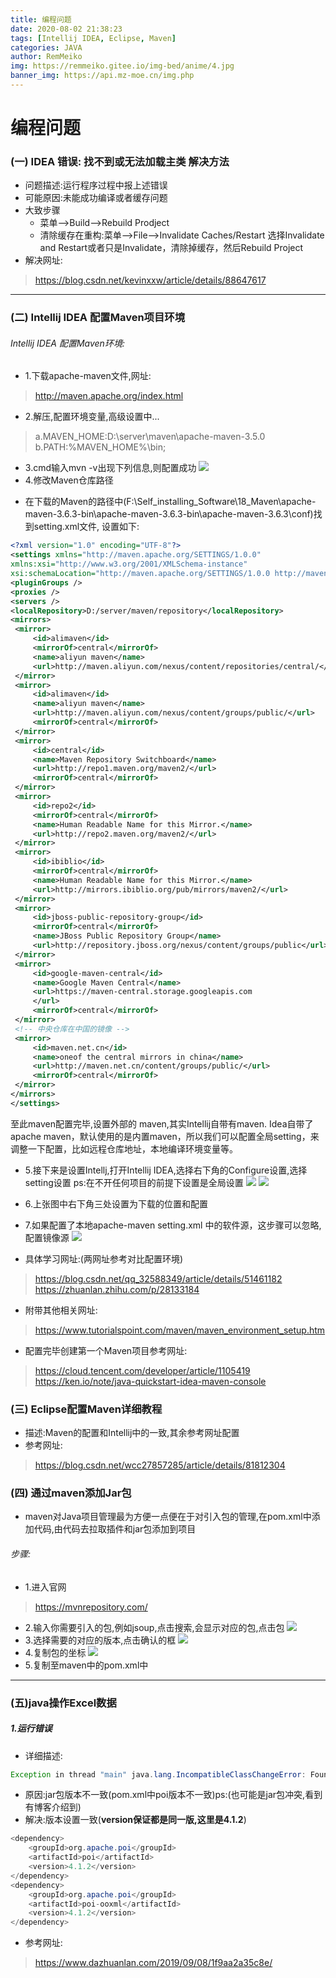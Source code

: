 ```yaml
---
title: 编程问题
date: 2020-08-02 21:38:23
tags: [Intellij IDEA, Eclipse, Maven]
categories: JAVA
author: RemMeiko
img: https://remmeiko.gitee.io/img-bed/anime/4.jpg
banner_img: https://api.mz-moe.cn/img.php
---
```



# 编程问题

### (一) IDEA 错误: 找不到或无法加载主类 解决方法
* 问题描述:运行程序过程中报上述错误
* 可能原因:未能成功编译或者缓存问题
* 大致步骤
    + 菜单-->Build-->Rebuild Prodject
    + 清除缓存在重构:菜单-->File-->Invalidate Caches/Restart 选择Invalidate and Restart或者只是Invalidate，清除掉缓存，然后Rebuild Project
* 解决网址:
> https://blog.csdn.net/kevinxxw/article/details/88647617
-----

### (二) Intellij IDEA 配置Maven项目环境
###### Intellij IDEA 配置Maven环境:
* 1.下载apache-maven文件,网址:
  
> http://maven.apache.org/index.html
  
* 2.解压,配置环境变量,高级设置中...
> a.MAVEN_HOME:D:\server\maven\apache-maven-3.5.0
b.PATH:%MAVEN_HOME%\bin;

* 3.cmd输入mvn -v出现下列信息,则配置成功
![](https://remmeiko.gitee.io/img-bed/boke-img/1-mvn.jpg)
* 4.修改Maven仓库路径
 + 在下载的Maven的路径中(F:\Self_installing_Software\18_Maven\apache-maven-3.6.3-bin\apache-maven-3.6.3-bin\apache-maven-3.6.3\conf)找到setting.xml文件,
 设置如下:
```xml
<?xml version="1.0" encoding="UTF-8"?>
<settings xmlns="http://maven.apache.org/SETTINGS/1.0.0"
xmlns:xsi="http://www.w3.org/2001/XMLSchema-instance"
xsi:schemaLocation="http://maven.apache.org/SETTINGS/1.0.0 http://maven.apache.org/xsd/settings-1.0.0.xsd">
<pluginGroups />
<proxies />
<servers />
<localRepository>D:/server/maven/repository</localRepository>
<mirrors>
 <mirror>
     <id>alimaven</id>
     <mirrorOf>central</mirrorOf>
     <name>aliyun maven</name>
     <url>http://maven.aliyun.com/nexus/content/repositories/central/</url>
 </mirror>
 <mirror>
     <id>alimaven</id>
     <name>aliyun maven</name>
     <url>http://maven.aliyun.com/nexus/content/groups/public/</url>
     <mirrorOf>central</mirrorOf>
 </mirror>
 <mirror>
     <id>central</id>
     <name>Maven Repository Switchboard</name>
     <url>http://repo1.maven.org/maven2/</url>
     <mirrorOf>central</mirrorOf>
 </mirror>
 <mirror>
     <id>repo2</id>
     <mirrorOf>central</mirrorOf>
     <name>Human Readable Name for this Mirror.</name>
     <url>http://repo2.maven.org/maven2/</url>
 </mirror>
 <mirror>
     <id>ibiblio</id>
     <mirrorOf>central</mirrorOf>
     <name>Human Readable Name for this Mirror.</name>
     <url>http://mirrors.ibiblio.org/pub/mirrors/maven2/</url>
 </mirror>
 <mirror>
     <id>jboss-public-repository-group</id>
     <mirrorOf>central</mirrorOf>
     <name>JBoss Public Repository Group</name>
     <url>http://repository.jboss.org/nexus/content/groups/public</url>
 </mirror>
 <mirror>
     <id>google-maven-central</id>
     <name>Google Maven Central</name>
     <url>https://maven-central.storage.googleapis.com
     </url>
     <mirrorOf>central</mirrorOf>
 </mirror>
 <!-- 中央仓库在中国的镜像 -->
 <mirror>
     <id>maven.net.cn</id>
     <name>oneof the central mirrors in china</name>
     <url>http://maven.net.cn/content/groups/public/</url>
     <mirrorOf>central</mirrorOf>
 </mirror>
</mirrors>
</settings>
```
至此maven配置完毕,设置外部的 maven,其实Intellij自带有maven.
Idea自带了apache maven，默认使用的是内置maven，所以我们可以配置全局setting，来调整一下配置，比如远程仓库地址，本地编译环境变量等。
* 5.接下来是设置Intellj,打开Intellij IDEA,选择右下角的Configure设置,选择setting设置
ps:在不开任何项目的前提下设置是全局设置
![](https://remmeiko.gitee.io/img-bed/boke-img/2-Maven配置.jpg)
![](https://remmeiko.gitee.io/img-bed/boke-img/4-maven配置.jpg)
* 6.上张图中右下角三处设置为下载的位置和配置
* 7.如果配置了本地apache-maven setting.xml 中的软件源，这步骤可以忽略,配置镜像源
![](https://remmeiko.gitee.io/img-bed/boke-img/4-maven配置.png)

* 具体学习网址:(两网址参考对比配置环境)
> https://blog.csdn.net/qq_32588349/article/details/51461182
> https://zhuanlan.zhihu.com/p/28133184

* 附带其他相关网址:
>https://www.tutorialspoint.com/maven/maven_environment_setup.htm

* 配置完毕创建第一个Maven项目参考网址:
> https://cloud.tencent.com/developer/article/1105419
> https://ken.io/note/java-quickstart-idea-maven-console

### (三) Eclipse配置Maven详细教程
* 描述:Maven的配置和Intellij中的一致,其余参考网址配置
* 参考网址:
> https://blog.csdn.net/wcc27857285/article/details/81812304

### (四) 通过maven添加Jar包
* maven对Java项目管理最为方便一点便在于对引入包的管理,在pom.xml中添加代码,由代码去拉取插件和jar包添加到项目
###### 步骤:
* 1.进入官网
> https://mvnrepository.com/

* 2.输入你需要引入的包,例如jsoup,点击搜索,会显示对应的包,点击包
![](https://remmeiko.gitee.io/img-bed/boke-img/2-1maven引入包.jpg)
* 3.选择需要的对应的版本,点击确认的框
![](https://remmeiko.gitee.io/img-bed/boke-img/2-2maven引入包.jpg)
* 4.复制包的坐标
![](https://remmeiko.gitee.io/img-bed/boke-img/2-3maven引入包.jpg)
* 5.复制至maven中的pom.xml中
-----
### (五)java操作Excel数据
##### 1.运行错误
  * 详细描述:
  ~~~java
  Exception in thread "main" java.lang.IncompatibleClassChangeError: Found interface org.apache.poi.util.POILogger, but class was expected
  ~~~
  * 原因:jar包版本不一致(pom.xml中poi版本不一致)ps:(也可能是jar包冲突,看到有博客介绍到)
  * 解决:版本设置一致(**version保证都是同一版,这里是4.1.2**)
  ~~~java
  <dependency>
      <groupId>org.apache.poi</groupId>
      <artifactId>poi</artifactId>
      <version>4.1.2</version>
  </dependency>
  <dependency>
      <groupId>org.apache.poi</groupId>
      <artifactId>poi-ooxml</artifactId>
      <version>4.1.2</version>
  </dependency>
  ~~~
  * 参考网址:
  > https://www.dazhuanlan.com/2019/09/08/1f9aa2a35c8e/
